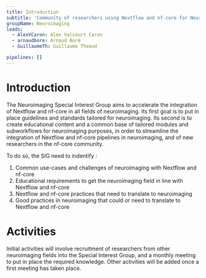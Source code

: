 ```yaml
---
title: Introduction
subtitle: 'Community of researchers using Nextflow and nf-core for Neuroimaging'
groupName: Neuroimaging
leads:
  - AlexVCaron: Alex Valcourt Caron
  - arnaudbore: Arnaud Boré
  - GuillaumeTh: Guillaume Theaud

pipelines: []
---
```


# Introduction

The Neuroimaging Special Interest Group aims to accelerate the integration of Nextflow and nf-core in all fields of neuroimaging. Its first goal is to put in place guidelines and standards tailored for neuroimaging. Its second is to create educational content and a common base of tailored modules and subworkflows for neuroimaging purposes, in order to streamline the integration of Nextflow and nf-core pipelines in neuroimaging, and of new researchers in the nf-core community.

To do so, the SIG need to indentify :

1. Common use-cases and challenges of neuroimaging with Nextflow and nf-core
2. Educational requirements to get the neuroimaging field in line with Nextflow and nf-core
3. Nextflow and nf-core practices that need to translate to neuroimaging
4. Good practices in neuroimaging that could or need to translate to Nextflow and nf-core

# Activities

Initial activities will involve recruitment of researchers from other neuroimaging fields into the Special Interest Group, and a monthly meeting to put in place the required knowledge. Other activities will be added once a first meeting has taken place.
